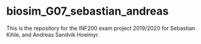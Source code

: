 # biosim_G07_sebastian_andreas
This is the repository for the INF200 exam project 2019/2020 for Sebastian Kihle, and Andreas Sandvik Hoeimyr.
